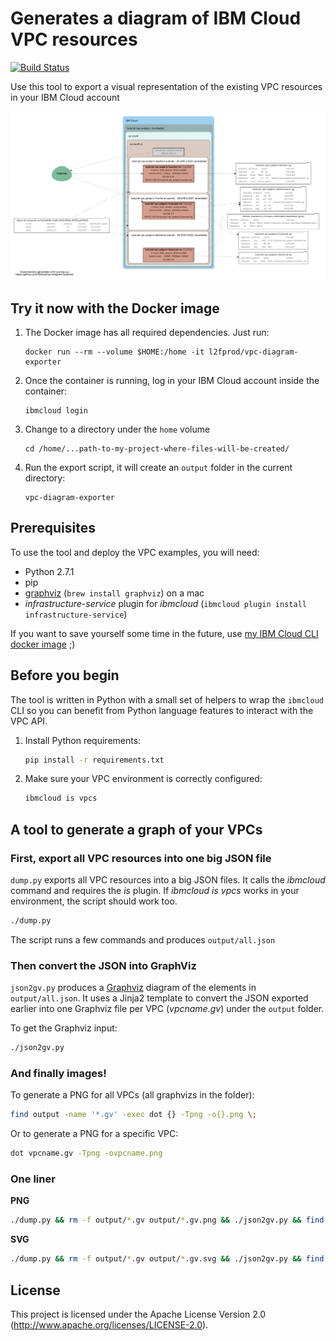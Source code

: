 # Generates a diagram of IBM Cloud VPC resources

[![Build Status](https://travis-ci.org/l2fprod/vpc-diagram-exporter.svg?branch=master)](https://travis-ci.org/l2fprod/vpc-diagram-exporter)

Use this tool to export a visual representation of the existing VPC resources in your IBM Cloud account

![VPC diagram](example.png)

## Try it now with the Docker image

1. The Docker image has all required dependencies. Just run:
   ```
   docker run --rm --volume $HOME:/home -it l2fprod/vpc-diagram-exporter
   ```
1. Once the container is running, log in your IBM Cloud account inside the container:
   ```
   ibmcloud login
   ```
1. Change to a directory under the `home` volume
   ```
   cd /home/...path-to-my-project-where-files-will-be-created/
   ```
1. Run the export script, it will create an `output` folder in the current directory:
   ```
   vpc-diagram-exporter
   ```

## Prerequisites

To use the tool and deploy the VPC examples, you will need:

* Python 2.7.1
* pip
* [graphviz](https://www.graphviz.org/) (`brew install graphviz`) on a mac
* *infrastructure-service* plugin for *ibmcloud* (`ibmcloud plugin install infrastructure-service`)

If you want to save yourself some time in the future, use [my IBM Cloud CLI docker image](https://github.com/l2fprod/bxshell) ;)

## Before you begin

The tool is written in Python with a small set of helpers to wrap the `ibmcloud` CLI so you can benefit from Python language features to interact with the VPC API.

1. Install Python requirements:

   ```sh
   pip install -r requirements.txt
   ```

1. Make sure your VPC environment is correctly configured:

   ```sh
   ibmcloud is vpcs
   ```

## A tool to generate a graph of your VPCs

### First, export all VPC resources into one big JSON file

`dump.py` exports all VPC resources into a big JSON files. It calls the *ibmcloud* command and requires the *is* plugin. If *ibmcloud is vpcs* works in your environment, the script should work too.

   ```sh
   ./dump.py
   ```

The script runs a few commands and produces `output/all.json`

### Then convert the JSON into GraphViz

`json2gv.py` produces a [Graphviz](https://www.graphviz.org/) diagram of the elements in `output/all.json`. It uses a Jinja2 template to convert the JSON exported earlier into one Graphviz file per VPC (*vpcname.gv*) under the `output` folder.

To get the Graphviz input:

   ```sh
   ./json2gv.py
   ```

### And finally images!

To generate a PNG for all VPCs (all graphvizs in the folder):

   ```sh
   find output -name '*.gv' -exec dot {} -Tpng -o{}.png \;
   ```

Or to generate a PNG for a specific VPC:

   ```sh
   dot vpcname.gv -Tpng -ovpcname.png
   ```

### One liner

**PNG**

   ```sh
   ./dump.py && rm -f output/*.gv output/*.gv.png && ./json2gv.py && find output -name '*.gv' -exec dot {} -Tpng -o{}.png \;
   ```

**SVG**

   ```sh
   ./dump.py && rm -f output/*.gv output/*.gv.svg && ./json2gv.py && find output -name '*.gv' -exec dot {} -Tsvg -o{}.svg \;
   ```

## License

This project is licensed under the Apache License Version 2.0 (http://www.apache.org/licenses/LICENSE-2.0).
